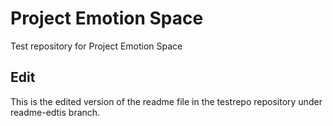 # Project Emotion Space
Test repository for Project Emotion Space
## Edit
This is the edited version of the readme file in the testrepo repository under readme-edtis branch.
